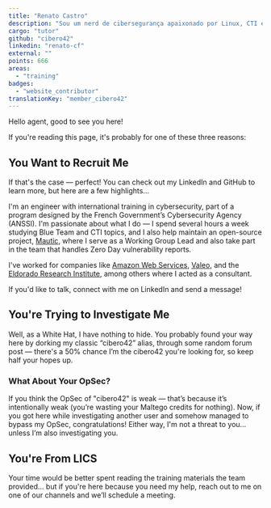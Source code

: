 ```yaml
---
title: "Renato Castro"
description: "Sou um nerd de cibersegurança apaixonado por Linux, CTI e ensinar."
cargo: "tutor"
github: "cibero42"
linkedin: "renato-cf"
external: ""
points: 666
areas:
  - "training"
badges:
  - "website_contributor"
translationKey: "member_cibero42"
---
```

Hello agent, good to see you here!

If you're reading this page, it's probably for one of these three reasons:

## You Want to Recruit Me

If that's the case — perfect! You can check out my LinkedIn and GitHub to learn more, but here are a few highlights...

I'm an engineer with international training in cybersecurity, part of a program designed by the French Government’s Cybersecurity Agency (ANSSI). I'm passionate about what I do — I spend several hours a week studying Blue Team and CTI topics, and I also help maintain an open-source project, [Mautic](https://mautic.org), where I serve as a Working Group Lead and also take part in the team that handles Zero Day vulnerability reports.

I've worked for companies like [Amazon Web Services](https://aws.amazon.com/), [Valeo](https://www.valeo.com/), and the [Eldorado Research Institute](https://www.eldorado.org.br/), among others where I acted as a consultant.

If you'd like to talk, connect with me on LinkedIn and send a message!

## You're Trying to Investigate Me

Well, as a White Hat, I have nothing to hide. You probably found your way here by dorking my classic “cibero42” alias, through some random forum post — there's a 50% chance I’m the cibero42 you're looking for, so keep half your hopes up.

### What About Your OpSec?

If you think the OpSec of "cibero42" is weak — that’s because it’s intentionally weak (you’re wasting your Maltego credits for nothing). Now, if you got here while investigating another user and somehow managed to bypass my OpSec, congratulations! Either way, I'm not a threat to you… unless I’m also investigating you.

## You're From LICS

Your time would be better spent reading the training materials the team provided… but if you're here because you need my help, reach out to me on one of our channels and we’ll schedule a meeting.